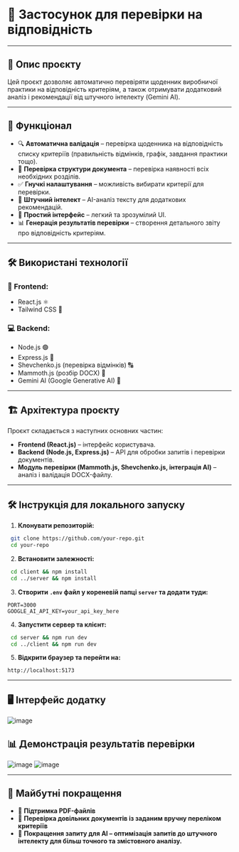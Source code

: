 # 📘 Застосунок для перевірки на відповідність
---
## 📝 Опис проєкту

Цей проєкт дозволяє автоматично перевіряти щоденник виробничої практики на відповідність критеріям, а також отримувати додатковий аналіз і рекомендації від штучного інтелекту (Gemini AI).

---

## 🚀 Функціонал

- 🔍 **Автоматична валідація** – перевірка щоденника на відповідність списку критеріїв (правильність відмінків, графік, завдання практики тощо).
- 📑 **Перевірка структури документа** – перевірка наявності всіх необхідних розділів.
- ✅ **Гнучкі налаштування** – можливість вибирати критерії для перевірки.
- 🤖 **Штучний інтелект** – AI-аналіз тексту для додаткових рекомендацій.
- 📄 **Простий інтерфейс** – легкий та зрозумілий UI.
- 📊 **Генерація результатів перевірки** – створення детального звіту про відповідність критеріям.

---

## 🛠 Використані технології

### 🎨 Frontend:

- React.js ⚛️
- Tailwind CSS 🎨

### 💻 Backend:

- Node.js 🟢
- Express.js 🚀
- Shevchenko.js (перевірка відмінків) 🔠
- Mammoth.js (розбір DOCX) 📄
- Gemini AI (Google Generative AI) 🤖

---

## 🏗 Архітектура проєкту

Проєкт складається з наступних основних частин:

- **Frontend (React.js)** – інтерфейс користувача.
- **Backend (Node.js, Express.js)** – API для обробки запитів і перевірки документів.
- **Модуль перевірки (Mammoth.js, Shevchenko.js, інтеграція AI)** – аналіз і валідація DOCX-файлу.

---

## 🛠 Інструкція для локального запуску

1. **Клонувати репозиторій:**

```sh
 git clone https://github.com/your-repo.git
 cd your-repo
```

2. **Встановити залежності:**

```sh
 cd client && npm install
 cd ../server && npm install
```

3. **Створити `.env` файл у кореневій папці `server` та додати туди:**

```
PORT=3000
GOOGLE_AI_API_KEY=your_api_key_here
```

4. **Запустити сервер та клієнт:**

```sh
 cd server && npm run dev
 cd ../client && npm run dev
```

5. **Відкрити браузер та перейти на:**

```
http://localhost:5173
```

---

## 🖥 Інтерфейс додатку
![image](https://github.com/user-attachments/assets/acaee7e5-63ab-4e1b-986e-e4c64ac7e4f9)

## 📊 Демонстрація результатів перевірки
![image](https://github.com/user-attachments/assets/4154f56b-2693-490b-9baa-8a746f9b5cca)
![image](https://github.com/user-attachments/assets/63eebb27-cdec-43bb-9cda-a6aecd757fae)


---

## 🔮 Майбутні покращення

- 📌 **Підтримка PDF-файлів**
- 📝 **Перевірка довільних документів із заданим вручну переліком критеріїв**
- 🎯 **Покращення запиту для AI – оптимізація запитів до штучного інтелекту для більш точного та змістовного аналізу.**
